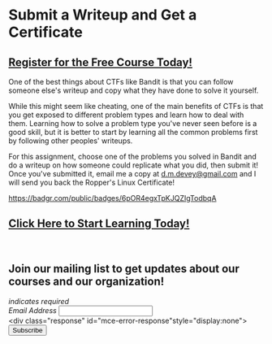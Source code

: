 # Submit a Writeup and Get a Certificate
##  [Register for the Free Course Today!](https://roppers.thinkific.com/courses/computing-fundamentals)
One of the best things about CTFs like Bandit is that you can follow someone else's writeup and copy what they have done to solve it yourself. 

While this might seem like cheating, one of the main benefits of CTFs is that you get exposed to different problem types and learn how to deal with them. Learning how to solve a problem type you've never seen before is a good skill, but it is better to start by learning all the common problems first by following other peoples' writeups. 

For this assignment, choose one of the problems you solved in Bandit and do a writeup on how someone could replicate what you did, then submit it! Once you've submitted it, email me a copy at d.m.devey@gmail.com and I will send you back the Ropper's Linux Certificate! 

<https://badgr.com/public/badges/6pOR4egxTpKJQZIgTodbqA>
##  [Click Here to Start Learning Today!](https://roppers.thinkific.com/courses/computing-fundamentals)
<br><div id="mc_embed_signup"><form action="https://gmail.us5.list-manage.com/subscribe/post?u=4d03cc5db483966f7e0fe17cc&amp;id=8d9620c4b7" method="post" id="mc-embedded-subscribe-form" name="mc-embedded-subscribe-form" class="validate" target="_blank" novalidate>  <div id="mc_embed_signup_scroll"><h2>Join our mailing list to get updates about our courses and our organization!</h2><div class="indicates-required"><span class="asterisk">*</span> indicates required</div><div class="mc-field-group">	<label for="mce-EMAIL">Email Address  <span class="asterisk">*</span></label>	<input type="email" value="" name="EMAIL" class="required email" id="mce-EMAIL"></div>	<div id="mce-responses" class="clear">		<div class="response" id="mce-error-response"style="display:none"></div>		<div class="response" id="mce-success-response" style="display:none"></div>	</div>    <!-- real people should not fill this in and expect good things - do not remove this or risk form bot signups-->    <div style="position: absolute; left: -5000px;" aria-hidden="true"><input type="text" name="b_4d03cc5db483966f7e0fe17cc_8d9620c4b7" tabindex="-1" value=""></div>    <div class="clear"><input type="submit" value="Subscribe" name="subscribe" id="mc-embedded-subscribe" class="button"></div>    </div></form></div><script type="text/javascript" src="//s3.amazonaws.com/downloads.mailchimp.com/js/mc-validate.js"></script><script type="text/javascript">(function($) {window.fnames = new Array(); window.ftypes = newArray();fnames[0]="EMAIL";ftypes[0]="email";}(jQuery));var $mcj = jQuery.noConflict(true);</script><!--End mc_embed_signup-->